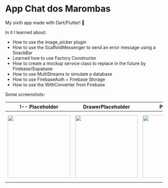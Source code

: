 # App Chat dos Marombas

My sixth app made with Dart/Flutter! 🚀

In it I learned about:
* How to use the image_picker plugin
* How to use the ScaffoldMessenger to send an error message using a SnackBar
* Learned how to use Factory Constructor
* How to create a mockup service class to replace in the future by Firebase/Supabase
* How to use MultiStreams to simulate a database
* How to use FirebaseAuth + Firebase Storage
* How to use the WithConverter from Firebase

Some screenshots:

!-- Placeholder            | DrawerPlaceholder         | Placeholder               | Placeholder               | Placeholder
:-------------------------:|:-------------------------:|:-------------------------:|:-------------------------:|:-------------------------:
<img src="" width="200">  |  <img src="" width="200"> | <img src="" width="200"> | <img src="" width="200"> | <img src="" width="200"> -->